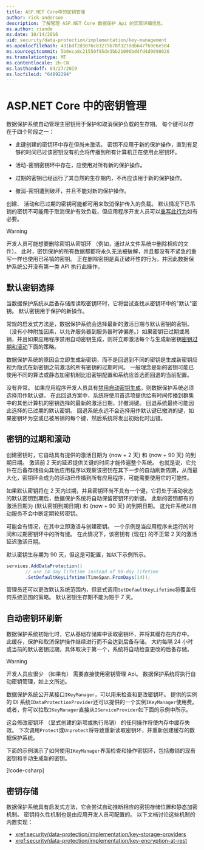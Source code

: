 ```yaml
---
title: ASP.NET Core中的密钥管理
author: rick-anderson
description: 了解管理 ASP.NET Core 数据保护 Api 的实现详细信息。
ms.author: riande
ms.date: 10/14/2016
uid: security/data-protection/implementation/key-management
ms.openlocfilehash: 431bdf2d3076c83279b78f327ddb647f69e6e584
ms.sourcegitcommit: 5b0eca8c21550f95de3bb21096bd4fd4d9098026
ms.translationtype: MT
ms.contentlocale: zh-CN
ms.lasthandoff: 04/27/2019
ms.locfileid: "64892294"
---
```

# <a name="key-management-in-aspnet-core"></a>ASP.NET Core 中的密钥管理

<a name="data-protection-implementation-key-management"></a>

数据保护系统自动管理主密钥用于保护和取消保护负载的生存期。 每个键可以存在于四个阶段之一：

* 此键创建的密钥环中存在但尚未激活。 密钥不应用于新的保护操作，直到有足够的时间已过该密钥没有机会将传播到所有计算机正在使用此密钥环。

* 活动-密钥密钥环中存在，应使用对所有新的保护操作。

* 过期的密钥已经运行了其自然的生存期内，不再应该用于新的保护操作。

* 撤消-密钥遭到破坏，并且不能对新的保护操作。

创建、 活动和已过期的密钥可能都可用来取消保护传入的负载。 默认情况下已吊销的密钥不可能用于取消保护有效负载，但应用程序开发人员可以[重写此行为](xref:security/data-protection/consumer-apis/dangerous-unprotect#data-protection-consumer-apis-dangerous-unprotect)如有必要。

>[!WARNING]
> 开发人员可能想要删除密钥从密钥环 （例如，通过从文件系统中删除相应的文件）。 此时，密钥保护的所有数据都都将永久无法被破解，并且都没有不紧急的重写一样也使用已吊销的密钥。 正在删除密钥是真正破坏性的行为，并因此数据保护系统公开没有第一类 API 执行此操作。

## <a name="default-key-selection"></a>默认密钥选择

当数据保护系统从后备存储库读取密钥环时，它将尝试查找从密钥环中的"默认"密钥。 默认密钥用于保护的新操作。

常规的启发式方法是，数据保护系统会选择最新的激活日期与默认密钥的密钥。 （没有小种附加因素，以允许服务器到服务器时钟偏差。）如果密钥已过期或吊销，并且如果应用程序禁用自动密钥生成，则将立即激活每个与生成新密钥[密钥过期和滚动](xref:security/data-protection/implementation/key-management#data-protection-implementation-key-management-expiration)下面的策略。

数据保护系统的原因会立即生成新密钥，而不是回退到不同的密钥是生成新密钥应视为隐式在新密钥之前激活的所有密钥的过期时间。 一般理念是新的密钥可能已使用不同的算法或静态加密机制比旧密钥配置和系统应首选而回退的当前配置。

没有异常。 如果应用程序开发人员具有[禁用自动密钥生成](xref:security/data-protection/configuration/overview#disableautomatickeygeneration)，则数据保护系统必须选择用作默认键。 在此回退方案中，系统将使用首选项提供给有时间传播到群集中的其他计算机的密钥选择的最新的激活日期，非撤消键。 回退系统最终可能因此选择的已过期的默认密钥。 回退系统永远不会选择用作默认键已撤消的键，如果密钥环为空或已被吊销的每个键，然后系统将发出初始化时出错。

<a name="data-protection-implementation-key-management-expiration"></a>

## <a name="key-expiration-and-rolling"></a>密钥的过期和滚动

创建密钥时，它自动具有提供的激活日期为 {now + 2 天} 和 {now + 90 天} 的到期日期。 激活前 2 天的延迟提供关键的时间才能传遍整个系统。 也就是说，它允许在后备存储指向其他应用程序以观察该密钥在其下一步的自动刷新周期，从而最大化，密钥环会成为的活动已传播到所有应用程序，可能需要使用它的可能性。

如果默认密钥将在 2 天内过期，并且密钥环尚不具有一个键，它将处于活动状态的默认密钥到期后，数据保护系统将自动保留密钥环的新键。 此新的密钥都有的激活日期为 {默认密钥到期日期} 和 {now + 90 天} 的到期日期。 这允许系统以自动服务不会中断定期轮转密钥。

可能会有情况，在其中立即激活与创建密钥。 一个示例是当应用程序未运行的时间和过期密钥环中的所有键。 在此情况下，该密钥有 {现在} 的不正常 2 天的激活延迟激活日期。

默认密钥生存期为 90 天，但这是可配置，如以下示例所示。

```csharp
services.AddDataProtection()
       // use 14-day lifetime instead of 90-day lifetime
       .SetDefaultKeyLifetime(TimeSpan.FromDays(14));
```

管理员还可以更改默认系统范围内，但显式调用`SetDefaultKeyLifetime`将覆盖任何系统范围的策略。 默认密钥生存期不能为短于 7 天。

## <a name="automatic-key-ring-refresh"></a>自动密钥环刷新

数据保护系统初始化时，它从基础存储库中读取密钥环，并将其缓存在内存中。 此缓存，保护和取消保护操作继续进行而不会达到后备存储。 大约每隔 24 小时或当前的默认密钥过期，具体取决于第一个，系统将自动检查更改的后备存储。

>[!WARNING]
> 开发人员应很少 （如果有） 需要直接使用密钥管理 Api。 数据保护系统将执行自动密钥管理，如上文所述。

数据保护系统公开某接口`IKeyManager`，可以用来检查和更改密钥环。 提供的实例的 DI 系统`IDataProtectionProvider`还可以提供的一个实例`IKeyManager`使用费。 或者，你可以拉取`IKeyManager`直接从`IServiceProvider`如下面的示例中所示。

这会修改密钥环 （显式创建的新项或执行吊销） 的任何操作将使内存中缓存失效。 下次调用`Protect`或`Unprotect`将导致重新读取密钥环，并重新创建缓存的数据保护系统。

下面的示例演示了如何使用`IKeyManager`界面检查和操作密钥环，包括撤销的现有密钥和手动生成新的密钥。

[!code-csharp[](key-management/samples/key-management.cs)]

## <a name="key-storage"></a>密钥存储

数据保护系统具有启发式方法，它会尝试自动推断相应的密钥存储位置和静态加密机制。 密钥持久性机制也是由应用开发人员可配置的。 以下文档讨论这些机制的内置实现：

* <xref:security/data-protection/implementation/key-storage-providers>
* <xref:security/data-protection/implementation/key-encryption-at-rest>

